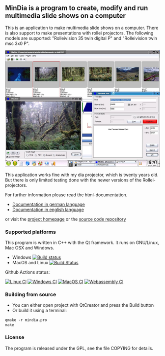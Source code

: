 ## MinDia is a program to create, modify and run multimedia slide shows on a computer

This is an application to make multimedia slide shows on a computer.
There is also support to make presentations with rollei projectors.
The following models are supported: "Rolleivision 35 twin digital P"
and "Rolleivision twin msc 3x0 P". 

<img src="docs/mindia_linux82_full.jpg" alt="MinDia screenshot" >

This application works fine with my dia projector, which is twenty years old.
But there is only limited testing done with the newer versions of the 
Rollei-projectors.

For further information please read the html-documentation.

- [Documentation in german language](src/mindia_de.html)
- [Documentation in english language](src/mindia_en.html)

or visit the [project homepage](http://mindia.sourceforge.net) 
or the [source code repository](https://github.com/mneuroth/MinDia)

### Supported platforms  
This program is written in C++ with the Qt framework. It runs on GNU/Linux, 
Mac OSX and Windows. 
* Windows [![Build status](https://ci.appveyor.com/api/projects/status/s700taf5bv7dwt5f?svg=true)](https://ci.appveyor.com/project/mneuroth/MinDia)
* MacOS and Linux [![Build Status](https://travis-ci.org/mneuroth/MinDia.svg?branch=master)](https://travis-ci.org/mneuroth/MinDia) 

Github Actions status: 

[![Linux CI](https://github.com/mneuroth/MinDia/workflows/Linux%20CI/badge.svg)](https://github.com/mneuroth/MinDia/actions)
[![Windows CI](https://github.com/mneuroth/MinDia/workflows/Windows%20CI/badge.svg)](https://github.com/mneuroth/MinDia/actions)
[![MacOS CI](https://github.com/mneuroth/MinDia/workflows/MacOS%20CI/badge.svg)](https://github.com/mneuroth/MinDia/actions)
[![Webassembly CI](https://github.com/mneuroth/MinDia/workflows/WASM%20CI/badge.svg)](https://github.com/mneuroth/MinDia/actions)

### Building from source  
* You can either open project with QtCreator and press the Build button
* Or build it using a terminal:
``` 
qmake -r mindia.pro
make
```

### License
The program is released under the GPL, see the file COPYING for details.

